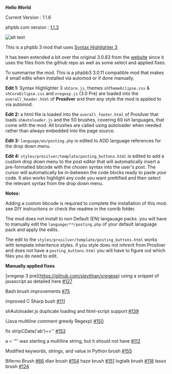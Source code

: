 **Hello World**

Current Version : 1.1.6

phpbb.com version : [1.1.3](https://www.phpbb.com/customise/db/mod/syntax_highlighter_3_using_autoloader/sid_5e1d796a9d476069b6507f61b64c34a5)

![alt text](https://raw.github.com/randomessence/syntax3phppb3mod/master/contrib/example.png "Example")

This is a phpbb 3 mod that uses [Syntax Highlighter 3](https://github.com/alexgorbatchev/SyntaxHighlighter)

It has been extended a bit over the original 3.0.83 from the [website](http://alexgorbatchev.com/SyntaxHighlighter/) since it uses the files from the github repo as well as some select and applied fixes.

To summarise the mod. This is a phpbb3 3.0.11 compatible mod that makes 4 small edits when installed via automod or if done manually. 

**Edit 1:** Syntax Highlighter 3 `shCore.js`, themes `shThemeEclipse.css` & `shCoreEclipse.css` and `xregexp.js` (3.0 Pre) are loaded into the `overall_header.html` of **Prosilver** and then any style the mod is applied to via automod.

**Edit 2:** a html file is loaded into the `overall_footer.html` of Prosilver that loads `shAutoloader.js` and the 50 brushes, covering 60 ish languages, that come with the mod. All brushes are called using autoloader when needed rather than always embedded into the page source.

**Edit 3:** `language/en/posting.php` is edited to ADD language references for the drop down menu.

**Edit 4:** `styles/prosilver/template/posting_buttons.html` is edited to add a custom drop down menu to the post editor that will automatically insert a pre-formatted bbcode with the chosen syntax into the user's post. 
The cursor will automatically be in-between the code blocks ready to paste your code. It also works highlight any code you want prettified and then select the relevant syntax from the drop down menu.

**Notes:** 

Adding a custom bbcode is required to complete the installation of this mod. see DIY instructions or check the readme in the conrib folder.

The mod does not install to non Default (EN) langauage packs. you will have to manually edit the `language/**/posting.php` of your default lanaguage pack and apply the edits.

The edit to the `styles/prosilver/template/posting_buttons.html` works with template inheritence styles. if you style does not inhrerit from Prosliver and does not have a `posting_buttons.html`
you will have to figure out which files you do need to edit.

**Manually applied fixes**

]xregexp 3 pre](https://github.com/slevithan/xregexp) using a snippet of javascript as detailed here [#127](https://github.com/alexgorbatchev/SyntaxHighlighter/issues/127#issuecomment-6405277)

Bash brush improvements [#75](https://github.com/alexgorbatchev/SyntaxHighlighter/pull/75)

improved C Sharp bush [#111](https://github.com/alexgorbatchev/SyntaxHighlighter/pull/111)

shAutoloader.js duplicate loading and html-script support [#139](https://github.com/alexgorbatchev/SyntaxHighlighter/pull/139)

(Java multiline comment greedy Regexp) [#150](https://github.com/alexgorbatchev/SyntaxHighlighter/pull/150)

fix stripCData('ab')=='' [#153](http://https://github.com/alexgorbatchev/SyntaxHighlighter/pull/153)

a = '"' was starting a multiline string, but it should not have [#112](https://github.com/alexgorbatchev/SyntaxHighlighter/pull/112/files)

Modified keywords, strings, and value in Python brush [#155](https://github.com/alexgorbatchev/SyntaxHighlighter/pull/155)

Biferno Brush [#66](https://github.com/alexgorbatchev/SyntaxHighlighter/pull/66)
dlan brush [#154](https://github.com/alexgorbatchev/SyntaxHighlighter/pull/154)
haze brush [#151](https://github.com/alexgorbatchev/SyntaxHighlighter/pull/151)
logtalk brush [#118](https://github.com/alexgorbatchev/SyntaxHighlighter/pull/118)
lasso brush  [#124](https://github.com/alexgorbatchev/SyntaxHighlighter/pull/124)
